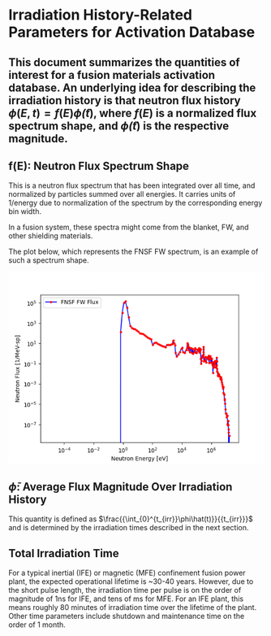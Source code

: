 # Irradiation History-Related Parameters for Activation Database

## This document summarizes the quantities of interest for a fusion materials activation database. An underlying idea for describing the irradiation history is that neutron flux history $\phi(E,t) = f(E)\phi\hat(t)$, where $f(E)$ is a normalized flux spectrum shape, and $\phi\hat(t)$ is the respective magnitude.

## f(E): Neutron Flux Spectrum Shape

This is a neutron flux spectrum that has been integrated over all time, and normalized by particles summed over all energies. It carries units of 1/energy due to normalization of the spectrum by the corresponding energy bin width.<br>

In a fusion system, these spectra might come from the blanket, FW, and other shielding materials.

The plot below, which represents the FNSF FW spectrum, is an example of such a spectrum shape.<br>

![alt text](https://github.com/anu1217/ALARA/blob/irr_hist/examples/flux_norm.png?raw=true)

## $\bar{\phi}$: Average Flux Magnitude Over Irradiation History

This quantity is defined as $\frac{{\int_{0}^{t_{irr}}\phi\hat(t)}}{{t_{irr}}}$ and is determined by the irradiation times described in the next section.

## Total Irradiation Time

For a typical inertial (IFE) or magnetic (MFE) confinement fusion power plant, the expected operational lifetime is ~30-40 years. However, due to the short pulse length, the irradiation time per pulse is on the order of magnitude of 1ns for IFE, and tens of ms for MFE. For an IFE plant, this means roughly 80 minutes of irradiation time over the lifetime of the plant. Other time parameters include shutdown and maintenance time on the order of 1 month.




